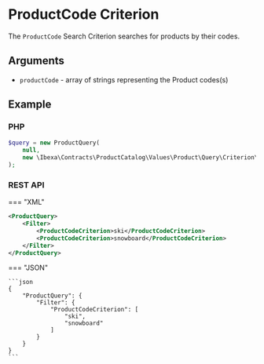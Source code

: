 # ProductCode Criterion

The `ProductCode` Search Criterion searches for products by their codes.

## Arguments

- `productCode` - array of strings representing the Product codes(s)

## Example

### PHP

``` php
$query = new ProductQuery(
    null,
    new \Ibexa\Contracts\ProductCatalog\Values\Product\Query\Criterion\ProductCode(['ergo_desk', 'alter_desk'])
);
```

### REST API

=== "XML"

```xml
<ProductQuery>
    <Filter>
        <ProductCodeCriterion>ski</ProductCodeCriterion>
        <ProductCodeCriterion>snowboard</ProductCodeCriterion>
    </Filter>
</ProductQuery>
```

=== "JSON"

    ```json
    {
        "ProductQuery": {
            "Filter": {
                "ProductCodeCriterion": [
                    "ski",
                    "snowboard"
                ]
            }
        }
    }
    ```